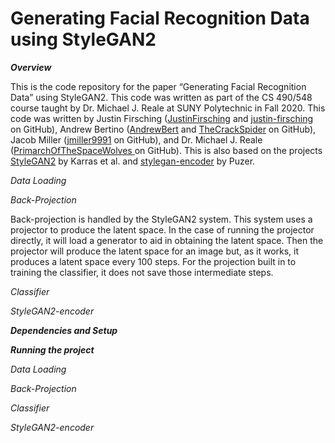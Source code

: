 # Generating Facial Recognition Data using StyleGAN2

***Overview***

This is the code repository for the paper “Generating Facial Recognition Data” using StyleGAN2. This code was written as part of the CS 490/548 course taught by Dr. Michael J. Reale at SUNY Polytechnic in Fall 2020. This code was written by Justin Firsching ([JustinFirsching](https://github.com/JustinFirsching) and [justin-firsching](https://github.com/justin-firsching) on GitHub), Andrew Bertino ([AndrewBert](https://github.com/AndrewBert) and [TheCrackSpider](https://github.com/TheCrackSpider) on GitHub), Jacob Miller ([jmiller9991](https://github.com/jmiller9991) on GitHub), and Dr. Michael J. Reale ([PrimarchOfTheSpaceWolves
](https://github.com/PrimarchOfTheSpaceWolves) on GitHub). This is also based on the projects [StyleGAN2](https://github.com/NVlabs/stylegan2) by Karras et al. and [stylegan-encoder](https://github.com/Puzer/stylegan-encoder) by Puzer.

*Data Loading*

*Back-Projection*

Back-projection is handled by the StyleGAN2 system. This system uses a projector to produce the latent space. In the case of running the projector directly, it will load a generator to aid in obtaining the latent space. Then the projector will produce the latent space for an image but, as it works, it produces a latent space every 100 steps. For the projection built in to training the classifier, it does not save those intermediate steps. 

*Classifier*

*StyleGAN2-encoder*

***Dependencies and Setup***

***Running the project***

*Data Loading*


*Back-Projection*

*Classifier*

*StyleGAN2-encoder*
